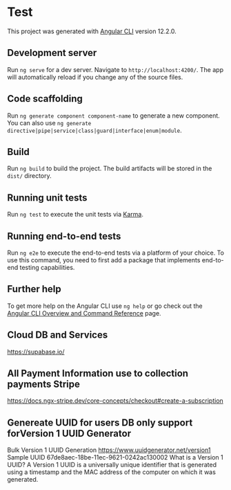 # Test

This project was generated with [Angular CLI](https://github.com/angular/angular-cli) version 12.2.0.

## Development server

Run `ng serve` for a dev server. Navigate to `http://localhost:4200/`. The app will automatically reload if you change any of the source files.

## Code scaffolding

Run `ng generate component component-name` to generate a new component. You can also use `ng generate directive|pipe|service|class|guard|interface|enum|module`.

## Build

Run `ng build` to build the project. The build artifacts will be stored in the `dist/` directory.

## Running unit tests

Run `ng test` to execute the unit tests via [Karma](https://karma-runner.github.io).

## Running end-to-end tests

Run `ng e2e` to execute the end-to-end tests via a platform of your choice. To use this command, you need to first add a package that implements end-to-end testing capabilities.

## Further help

To get more help on the Angular CLI use `ng help` or go check out the [Angular CLI Overview and Command Reference](https://angular.io/cli) page.


## Cloud DB and Services 
https://supabase.io/

## All Payment Information use to collection payments Stripe
https://docs.ngx-stripe.dev/core-concepts/checkout#create-a-subscription

## Genereate UUID for users DB only support forVersion 1 UUID Generator
Bulk Version 1 UUID Generation https://www.uuidgenerator.net/version1
Sample UUID
67de8aec-18be-11ec-9621-0242ac130002
What is a Version 1 UUID?
A Version 1 UUID is a universally unique identifier that is generated using a timestamp and the MAC address of the computer on which it was generated.